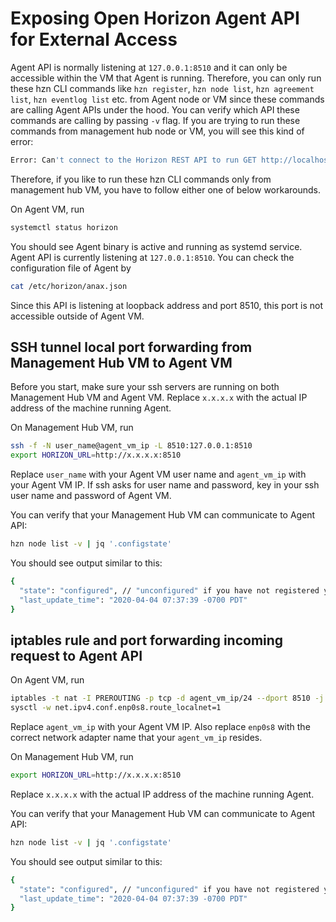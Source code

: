 # Exposing Open Horizon Agent API for External Access

Agent API is normally listening at `127.0.0.1:8510` and it can only be accessible within the VM that Agent is running. Therefore, you can only run these hzn CLI commands like `hzn register`, `hzn node list`, `hzn agreement list`, `hzn eventlog list` etc. from Agent node or VM since these commands are calling Agent APIs under the hood. You can verify which API these commands are calling by passing `-v` flag. If you are trying to run these commands from management hub node or VM, you will see this kind of error:

``` bash
Error: Can't connect to the Horizon REST API to run GET http://localhost:8510/node. Run 'systemctl status horizon' to check if the Horizon agent is running. Or run 'curl http://localhost:8081/status' to check the Horizon agent status. Or set HORIZON_URL to connect to another local port that is connected to a remote Horizon agent via a ssh tunnel. Specific error is: Get "http://localhost:8510/node": dial tcp 127.0.0.1:8510: connect: connection refused
```

Therefore, if you like to run these hzn CLI commands only from management hub VM, you have to follow either one of below workarounds.

On Agent VM, run

``` bash
systemctl status horizon
```

You should see Agent binary is active and running as systemd service. Agent API is currently listening at `127.0.0.1:8510`. You can check the configuration file of Agent by

``` bash
cat /etc/horizon/anax.json
```

Since this API is listening at loopback address and port 8510, this port is not accessible outside of Agent VM. 

## SSH tunnel local port forwarding from Management Hub VM to Agent VM

Before you start, make sure your ssh servers are running on both Management Hub VM and Agent VM. Replace `x.x.x.x` with the actual IP address of the machine running Agent.

On Management Hub VM, run

``` bash
ssh -f -N user_name@agent_vm_ip -L 8510:127.0.0.1:8510
export HORIZON_URL=http://x.x.x.x:8510 
```
Replace `user_name` with your Agent VM user name and `agent_vm_ip` with your Agent VM IP.
If ssh asks for user name and password, key in your ssh user name and password of Agent VM.

You can verify that your Management Hub VM can communicate to Agent API:

``` bash
hzn node list -v | jq '.configstate'
```

You should see output similar to this:

``` bash
{
  "state": "configured", // "unconfigured" if you have not registered your Agent node to Hub
  "last_update_time": "2020-04-04 07:37:39 -0700 PDT"
}
```

## iptables rule and port forwarding incoming request to Agent API

On Agent VM, run

``` bash
iptables -t nat -I PREROUTING -p tcp -d agent_vm_ip/24 --dport 8510 -j DNAT --to-destination 127.0.0.1:8510
sysctl -w net.ipv4.conf.enp0s8.route_localnet=1
```

Replace `agent_vm_ip` with your Agent VM IP. Also replace `enp0s8` with the correct network adapter name that your `agent_vm_ip` resides.

On Management Hub VM, run

``` bash
export HORIZON_URL=http://x.x.x.x:8510 
```

Replace `x.x.x.x` with the actual IP address of the machine running Agent.

You can verify that your Management Hub VM can communicate to Agent API:

``` bash
hzn node list -v | jq '.configstate'
```

You should see output similar to this:

``` bash
{
  "state": "configured", // "unconfigured" if you have not registered your Agent node to Hub
  "last_update_time": "2020-04-04 07:37:39 -0700 PDT"
}
```
